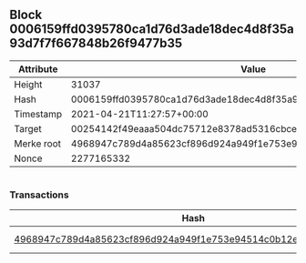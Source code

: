 ## Block 0006159ffd0395780ca1d76d3ade18dec4d8f35a93d7f7f667848b26f9477b35

Attribute | Value
--- | ---
Height | 31037
Hash | 0006159ffd0395780ca1d76d3ade18dec4d8f35a93d7f7f667848b26f9477b35
Timestamp | 2021-04-21T11:27:57+00:00
Target | 00254142f49eaaa504dc75712e8378ad5316cbcead634704b3734b6271167cc4
Merke root | 4968947c789d4a85623cf896d924a949f1e753e94514c0b12efecf4226b4cd21
Nonce | 2277165332

```

```

### Transactions

Hash | Amount
--- | ---
[4968947c789d4a85623cf896d924a949f1e753e94514c0b12efecf4226b4cd21](4968947c789d4a85623cf896d924a949f1e753e94514c0b12efecf4226b4cd21.md) | 10.00000000 SKEPTI 

